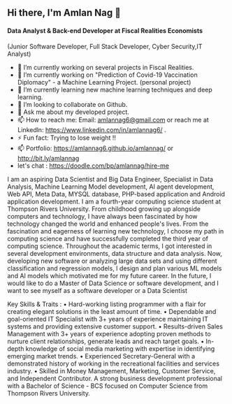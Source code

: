 ## Hi there, I'm Amlan Nag  👋

#### Data Analyst & Back-end Developer at Fiscal Realities Economists
(Junior Software Developer, Full Stack Developer, Cyber Security,IT Analyst)
- 🔭 I’m currently working on several projects in Fiscal Realities. 
- 🔭 I’m currently working on "Prediction of Covid-19 Vaccination Diplomacy" - a Machine Learning Project. (personal project) 
- 🌱 I’m currently learning new machine learning techniques and deep learning. 
- 👯 I’m looking to collaborate on Github. 
- 💬 Ask me about my developed project. 
- 📫 How to reach me: Email: amlannag6@gmail.com or reach me at Linkedln:  https://www.linkedin.com/in/amlannag6/ . 
- ⚡ Fun fact: Trying to lose weight !! 
- 📫 Portfolio: https://amlannag6.github.io/amlannag/ or http://bit.ly/amlannag 
- let's chat : https://doodle.com/bp/amlannag/hire-me 


I am an aspiring Data Scientist and  Big Data Engineer, Specialist in Data Analysis, Machine Learning Model development, AI agent development, Web API, Meta Data, MYSQL database, PHP-based application and Android application development. I am a fourth-year computing science student at Thompson Rivers University. From childhood growing up alongside computers and technology, I have always been fascinated by how technology changed the world and enhanced people's lives. From the fascination and eagerness of learning new technology, I choose my path in computing science and have successfully completed the third year of computing science. Throughout the academic terms, I got interested in several development environments, data structure and data analysis. Now, developing new software or analyzing large data sets and using different classification and regression models, I design and plan various ML models and AI models which motivated me for my future career. In the future, I would like to do a Master of Data Science or software development, and I want to see myself as a software developer or a Data Scientist

Key Skills & Traits :
• Hard-working listing programmer with a flair for creating elegant solutions in the least amount of time.
• Dependable and goal-oriented IT Specialist with 3+ years of experience maintaining IT systems and providing extensive customer support.
• Results-driven Sales Management with 3+ years of experience adopting proven methods to nurture client relationships, generate leads and reach target goals.
• In-depth knowledge of social media marketing with expertise in identifying emerging market trends.
• Experienced Secretary-General with a demonstrated history of working in the recreational facilities and services industry.
• Skilled in Money Management, Marketing, Customer Service, and Independent Contributor. A strong business development professional with a Bachelor of Science - BCS focused on Computer Science from Thompson Rivers University.
